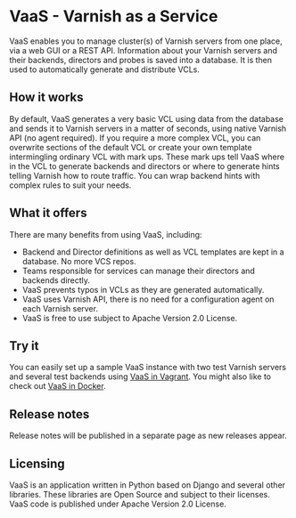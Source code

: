 VaaS - Varnish as a Service
===========================
VaaS enables you to manage cluster(s) of Varnish servers from one place, via a web GUI or a REST API. Information about your Varnish servers and their backends, directors and probes is saved into a database. It is then used to automatically generate and distribute VCLs.

How it works
------------
By default, VaaS generates a very basic VCL using data from the database and sends it to Varnish servers in a matter of seconds, using native Varnish API (no agent required). If you require a more complex VCL, you can overwrite sections of the default VCL or create your own template intermingling ordinary VCL with mark ups. These mark ups tell VaaS where in the VCL to generate backends and directors or where to generate hints telling Varnish how to route traffic. You can wrap backend hints with complex rules to suit your needs.

What it offers
--------------
There are many benefits from using VaaS, including:

* Backend and Director definitions as well as VCL templates are kept in a database. No more VCS repos.
* Teams responsible for services can manage their directors and backends directly.
* VaaS prevents typos in VCLs as they are generated automatically.
* VaaS uses Varnish API, there is no need for a configuration agent on each Varnish server.
* VaaS is free to use subject to Apache Version 2.0 License.

Try it
------
You can easily set up a sample VaaS instance with two test Varnish servers and several test backends using [VaaS in Vagrant](quick-start/vagrant.md). You might also like to check out [VaaS in Docker](quick-start/docker.md).

Release notes
-------------
Release notes will be published in a separate page as new releases appear.

Licensing
---------
VaaS is an application written in Python based on Django and several other libraries. These libraries are Open Source and subject to their licenses. VaaS code is published under Apache Version 2.0 License.
